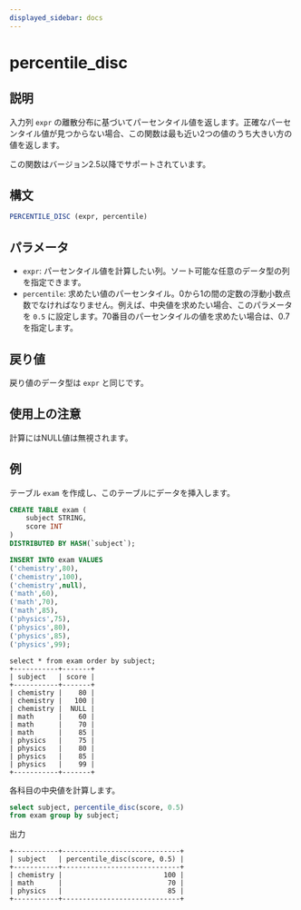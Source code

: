 ```yaml
---
displayed_sidebar: docs
---
```


# percentile_disc

## 説明

入力列 `expr` の離散分布に基づいてパーセンタイル値を返します。正確なパーセンタイル値が見つからない場合、この関数は最も近い2つの値のうち大きい方の値を返します。

この関数はバージョン2.5以降でサポートされています。

## 構文

```SQL
PERCENTILE_DISC (expr, percentile) 
```

## パラメータ

- `expr`: パーセンタイル値を計算したい列。ソート可能な任意のデータ型の列を指定できます。
- `percentile`: 求めたい値のパーセンタイル。0から1の間の定数の浮動小数点数でなければなりません。例えば、中央値を求めたい場合、このパラメータを `0.5` に設定します。70番目のパーセンタイルの値を求めたい場合は、0.7を指定します。

## 戻り値

戻り値のデータ型は `expr` と同じです。

## 使用上の注意

計算にはNULL値は無視されます。

## 例

テーブル `exam` を作成し、このテーブルにデータを挿入します。

```sql
CREATE TABLE exam (
    subject STRING,
    score INT
) 
DISTRIBUTED BY HASH(`subject`);

INSERT INTO exam VALUES
('chemistry',80),
('chemistry',100),
('chemistry',null),
('math',60),
('math',70),
('math',85),
('physics',75),
('physics',80),
('physics',85),
('physics',99);
```

```Plain
select * from exam order by subject;
+-----------+-------+
| subject   | score |
+-----------+-------+
| chemistry |    80 |
| chemistry |   100 |
| chemistry |  NULL |
| math      |    60 |
| math      |    70 |
| math      |    85 |
| physics   |    75 |
| physics   |    80 |
| physics   |    85 |
| physics   |    99 |
+-----------+-------+
```

各科目の中央値を計算します。

```SQL
select subject, percentile_disc(score, 0.5)
from exam group by subject;
```

出力

```Plain
+-----------+-----------------------------+
| subject   | percentile_disc(score, 0.5) |
+-----------+-----------------------------+
| chemistry |                         100 |
| math      |                          70 |
| physics   |                          85 |
+-----------+-----------------------------+
```